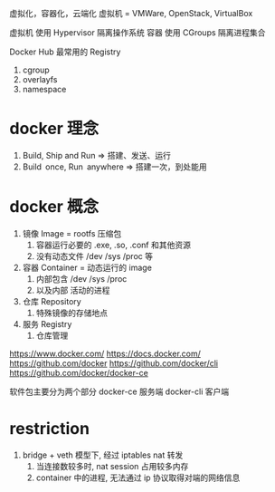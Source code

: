 虚拟化，容器化，云端化
虚拟机 = VMWare, OpenStack, VirtualBox

虚拟机 使用 Hypervisor 隔离操作系统
容器   使用 CGroups    隔离进程集合

Docker Hub 最常用的 Registry

1. cgroup
2. overlayfs
3. namespace

# docker 理念
1. Build, Ship and Run => 搭建、发送、运行
2. Build once, Run anywhere => 搭建一次，到处能用

# docker 概念
1. 镜像 Image          = rootfs 压缩包
    1. 容器运行必要的 .exe, .so, .conf 和其他资源
    2. 没有动态文件 /dev /sys /proc 等
2. 容器 Container      = 动态运行的 image
    1. 内部包含 /dev /sys /proc
    2. 以及内部 活动的进程
3. 仓库 Repository
    1. 特殊镜像的存储地点
4. 服务 Registry
    1. 仓库管理

https://www.docker.com/
https://docs.docker.com/
https://github.com/docker
https://github.com/docker/cli
https://github.com/docker/docker-ce


软件包主要分为两个部分
docker-ce   服务端
docker-cli  客户端


# restriction
1. bridge + veth 模型下, 经过 iptables nat 转发
    1. 当连接数较多时, nat session 占用较多内存
    2. container 中的进程, 无法通过 ip 协议取得对端的网络信息

